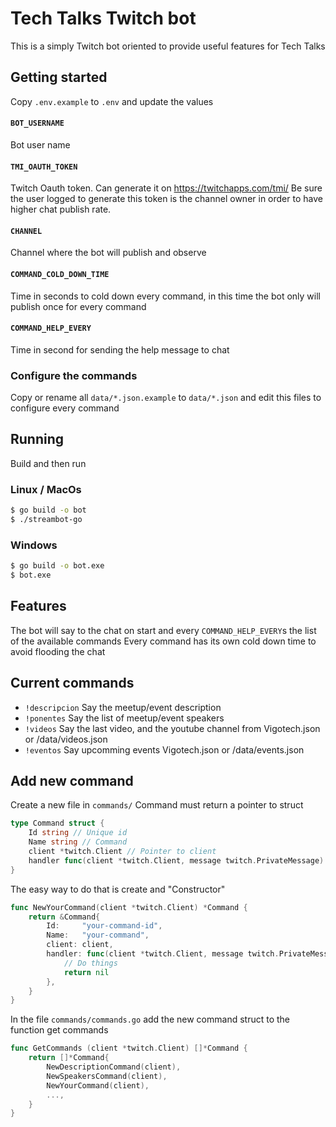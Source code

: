 # Tech Talks Twitch bot

This is a simply Twitch bot oriented to provide useful features for Tech Talks


## Getting started

Copy `.env.example` to `.env` and update the values

#### `BOT_USERNAME` 
Bot user name

#### `TMI_OAUTH_TOKEN`
Twitch Oauth token. Can generate it on https://twitchapps.com/tmi/
Be sure the user logged to generate this token is the channel owner in order to have higher chat publish rate.

#### `CHANNEL`
Channel where the bot will publish and observe

#### `COMMAND_COLD_DOWN_TIME`
Time in seconds to cold down every command, in this time the bot only will publish once for every command

#### `COMMAND_HELP_EVERY`
Time in second for sending the help message to chat


### Configure the commands

Copy or rename all `data/*.json.example` to `data/*.json` and edit this files to configure every command


## Running

Build and then run

### Linux / MacOs
```bash
$ go build -o bot
$ ./streambot-go
```

### Windows
```bash
$ go build -o bot.exe
$ bot.exe
```


## Features

The bot will say to the chat on start and every `COMMAND_HELP_EVERY`s the list of the available commands
Every command has its own cold down time to avoid flooding the chat 


## Current commands

* `!descripcion` Say the meetup/event description
* `!ponentes` Say the list of meetup/event speakers
* `!videos` Say the last video, and the youtube channel from Vigotech.json or /data/videos.json
* `!eventos` Say upcomming events Vigotech.json or /data/events.json


## Add new command

Create a new file in `commands/`
Command must return a pointer to struct

```go
type Command struct {
	Id string // Unique id
	Name string // Command
	client *twitch.Client // Pointer to client
	handler func(client *twitch.Client, message twitch.PrivateMessage) error
}
```
The easy way to do that is create and "Constructor"


```go
func NewYourCommand(client *twitch.Client) *Command {
    return &Command{
        Id:     "your-command-id",
        Name:   "your-command",
        client: client,
        handler: func(client *twitch.Client, message twitch.PrivateMessage) error {
            // Do things
            return nil
        },
    }
}
```



In the file `commands/commands.go` add the new command struct to the function get commands
```go
func GetCommands (client *twitch.Client) []*Command {
    return []*Command{
        NewDescriptionCommand(client),
        NewSpeakersCommand(client),
        NewYourCommand(client),
        ...,
    }
}
```



